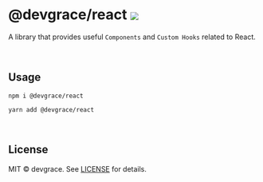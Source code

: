 # @devgrace/react <img align="center" src="https://img.shields.io/npm/v/@devgrace/react.svg" />

A library that provides useful `Components` and `Custom Hooks` related to React. 

<br />

## Usage
```shell
npm i @devgrace/react
```

```shell
yarn add @devgrace/react
```

<br />

## License
MIT © devgrace. See [LICENSE](../../LICENSE) for details.

<br />